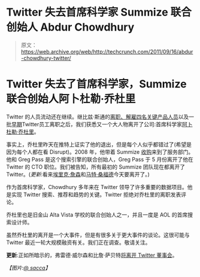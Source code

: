 # Twitter 失去首席科学家 Summize 联合创始人 Abdur Chowdhury 

> 原文：<https://web.archive.org/web/http://techcrunch.com/2011/09/16/abdur-chowdhury-twitter/>

# Twitter 失去了首席科学家，Summize 联合创始人阿卜杜勒·乔杜里

Twitter 的人员流动还在继续。继比兹·斯通的[离职、](https://web.archive.org/web/20230205010608/https://techcrunch.com/2011/06/28/biz-stone-steps-back-from-twitter-to-relaunch-obvious-with-ev-williams-and-jason-goldman/)[解雇四名关键产品人员](https://web.archive.org/web/20230205010608/https://techcrunch.com/2011/07/20/twitter-cleaning-house-product/)以及一批[早期](https://web.archive.org/web/20230205010608/https://twitter.com/#!/crystal)Twitter员工离职之后，我们获悉又一个大人物离开了公司:首席科学家[阿卜杜勒·乔杜里](https://web.archive.org/web/20230205010608/http://www.crunchbase.com/person/abdur-chowdhury)。

事实上，乔杜里昨天在推特上证实了他的退出，但是每个人似乎都错过了(希望是因为每个人都在看 Disrupt)。2008 年，他带着 Summize [收购](https://web.archive.org/web/20230205010608/https://techcrunch.com/2008/07/15/confirmed-twitter-acquires-summize-search-engine/)来到了服务部门。他和 Greg Pass 是这个搜索引擎的联合创始人，Greg Pass 于 5 月份离开了他在 Twitter 的 CTO 职位。我们被告知，所有最初的 Summize 团队现在都离开了 Twitter。(*更新*:看来[埃里克·詹森](https://web.archive.org/web/20230205010608/https://twitter.com/#!/ej)和[马特·桑福德](https://web.archive.org/web/20230205010608/https://twitter.com/#!/mzsanford)今天要离开了。)

作为首席科学家，Chowdhury 多年来在 Twitter 领导了许多重要的数据项目。他是实现 Twitter 搜索、推荐和趋势的关键。Twitter 拒绝对乔杜里的离职发表评论。

乔杜里也是旧金山 Alta Vista 学校的联合创始人之一，并且一度是 AOL 的首席搜索设计师。

虽然乔杜里的离开是一个大事件，但是有很多关于更大事件的谈论。这很可能与 Twitter 最近一轮大规模融资有关。我们正在调查。敬请关注。

**更新**:正如所暗示的，弗雷德·威尔森和比詹·萨贝特[将离开 Twitter 董事会](https://web.archive.org/web/20230205010608/https://techcrunch.com/2011/09/16/confirmed-fred-wilson-and-bijan-sabet-to-leave-twitters-board/)。

*【图片:[@ sacca](https://web.archive.org/web/20230205010608/https://twitter.com/#!/sacca/status/112631851490869248)】*